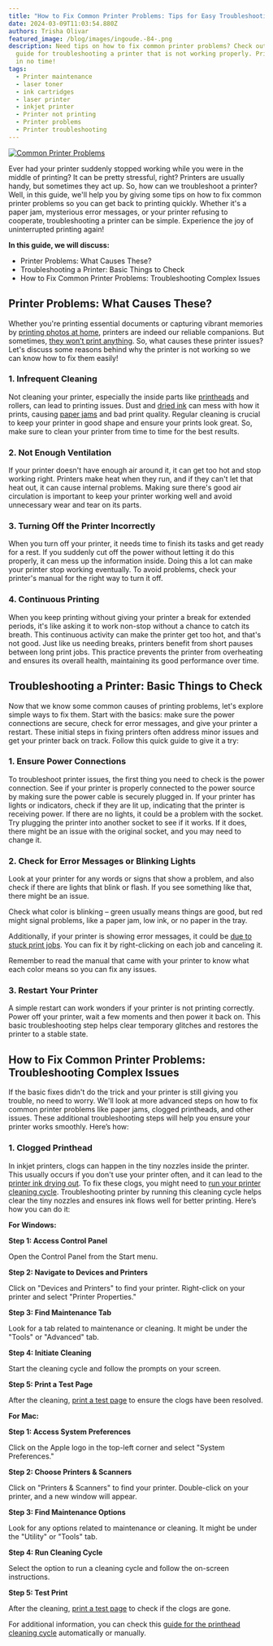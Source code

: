 ```yaml
---
title: "How to Fix Common Printer Problems: Tips for Easy Troubleshooting"
date: 2024-03-09T11:03:54.880Z
authors: Trisha Olivar
featured_image: /blog/images/ingoude.-84-.png
description: Need tips on how to fix common printer problems? Check out this
  guide for troubleshooting a printer that is not working properly. Print again
  in no time!
tags:
  - Printer maintenance
  - laser toner
  - ink cartridges
  - laser printer
  - inkjet printer
  - Printer not printing
  - Printer problems
  - Printer troubleshooting
---
```

[![Common Printer Problems](/blog/images/ingoude.-84-.png "How to Fix Common Printer Problems")](/blog/images/ingoude.-84-.png)

Ever had your printer suddenly stopped working while you were in the middle of printing? It can be pretty stressful, right? Printers are usually handy, but sometimes they act up. So, how can we troubleshoot a printer? Well, in this guide, we'll help you by giving some tips on how to fix common printer problems so you can get back to printing quickly. Whether it's a paper jam, mysterious error messages, or your printer refusing to cooperate, troubleshooting a printer can be simple. Experience the joy of uninterrupted printing again! 

**In this guide, we will discuss:**

* Printer Problems: What Causes These?
* Troubleshooting a Printer: Basic Things to Check
* How to Fix Common Printer Problems: Troubleshooting Complex Issues

## Printer Problems: What Causes These?

Whether you're printing essential documents or capturing vibrant memories by [printing photos at home](https://www.compandsave.com/how-to-print-high-quality-photos-at-home/), printers are indeed our reliable companions. But sometimes, [they won’t print anything](https://www.compandsave.com/why-is-my-printer-printing-blank-pages-guide/). So, what causes these printer issues? Let's discuss some reasons behind why the printer is not working so we can know how to fix them easily!

### 1. Infrequent Cleaning

Not cleaning your printer, especially the inside parts like [printheads](https://www.compandsave.com/printhead-cleaning-guide/) and rollers, can lead to printing issues. Dust and [dried ink](https://www.compandsave.com/does-printer-ink-dry-out/) can mess with how it prints, causing [paper jams](https://www.compandsave.com/how-to-fix-paper-jam-in-printer-guide/) and bad print quality. Regular cleaning is crucial to keep your printer in good shape and ensure your prints look great. So, make sure to clean your printer from time to time for the best results.

### 2. Not Enough Ventilation

If your printer doesn't have enough air around it, it can get too hot and stop working right. Printers make heat when they run, and if they can't let that heat out, it can cause internal problems. Making sure there's good air circulation is important to keep your printer working well and avoid unnecessary wear and tear on its parts.

### 3. Turning Off the Printer Incorrectly

When you turn off your printer, it needs time to finish its tasks and get ready for a rest. If you suddenly cut off the power without letting it do this properly, it can mess up the information inside. Doing this a lot can make your printer stop working eventually. To avoid problems, check your printer's manual for the right way to turn it off. 

### 4. Continuous Printing

When you keep printing without giving your printer a break for extended periods, it's like asking it to work non-stop without a chance to catch its breath. This continuous activity can make the printer get too hot, and that's not good. Just like us needing breaks, printers benefit from short pauses between long print jobs. This practice prevents the printer from overheating and ensures its overall health, maintaining its good performance over time.

## Troubleshooting a Printer: Basic Things to Check

Now that we know some common causes of printing problems, let's explore simple ways to fix them. Start with the basics: make sure the power connections are secure, check for error messages, and give your printer a restart. These initial steps in fixing printers often address minor issues and get your printer back on track. Follow this quick guide to give it a try:

### 1. Ensure Power Connections

To troubleshoot printer issues, the first thing you need to check is the power connection. See if your printer is properly connected to the power source by making sure the power cable is securely plugged in. If your printer has lights or indicators, check if they are lit up, indicating that the printer is receiving power. If there are no lights, it could be a problem with the socket. Try plugging the printer into another socket to see if it works. If it does, there might be an issue with the original socket, and you may need to change it.

### 2.  Check for Error Messages or Blinking Lights

Look at your printer for any words or signs that show a problem, and also check if there are lights that blink or flash. If you see something like that, there might be an issue. 

Check what color is blinking – green usually means things are good, but red might signal problems, like a paper jam, low ink, or no paper in the tray.

Additionally, if your printer is showing error messages, it could be [due to stuck print jobs](https://www.tonergiant.co.uk/blog/how-to-fix-error-printing-message/). You can fix it by right-clicking on each job and canceling it. 

Remember to read the manual that came with your printer to know what each color means so you can fix any issues.

### 3. Restart Your Printer

A simple restart can work wonders if your printer is not printing correctly. Power off your printer, wait a few moments and then power it back on. This basic troubleshooting step helps clear temporary glitches and restores the printer to a stable state.

## How to Fix Common Printer Problems: Troubleshooting Complex Issues

If the basic fixes didn't do the trick and your printer is still giving you trouble, no need to worry. We'll look at more advanced steps on how to fix common printer problems like paper jams, clogged printheads, and other issues. These additional troubleshooting steps will help you ensure your printer works smoothly. Here’s how:

### 1. Clogged Printhead

In inkjet printers, clogs can happen in the tiny nozzles inside the printer. This usually occurs if you don't use your printer often, and it can lead to the [printer ink drying out](https://www.compandsave.com/does-printer-ink-dry-out). To fix these clogs, you might need to [run your printer cleaning cycle](https://www.compandsave.com/printhead-cleaning-guide/). Troubleshooting printer by running this cleaning cycle helps clear the tiny nozzles and ensures ink flows well for better printing. Here’s how you can do it:

**For Windows:** 

**Step 1: Access Control Panel**

Open the Control Panel from the Start menu.

**Step 2: Navigate to Devices and Printers**

Click on "Devices and Printers" to find your printer. Right-click on your printer and select "Printer Properties."

**Step 3: Find Maintenance Tab**

Look for a tab related to maintenance or cleaning. It might be under the "Tools" or "Advanced" tab.

**Step 4: Initiate Cleaning**

Start the cleaning cycle and follow the prompts on your screen.

**Step 5: Print a Test Page**

After the cleaning, [print a test page](https://www.compandsave.com/how-to-print-test-page-on-windows-and-mac/) to ensure the clogs have been resolved.

**For Mac:**

**Step 1: Access System Preferences**

Click on the Apple logo in the top-left corner and select "System Preferences."

**Step 2: Choose Printers & Scanners**

Click on "Printers & Scanners" to find your printer. Double-click on your printer, and a new window will appear.

**Step 3: Find Maintenance Options**

Look for any options related to maintenance or cleaning. It might be under the "Utility" or "Tools" tab.

**Step 4: Run Cleaning Cycle**

Select the option to run a cleaning cycle and follow the on-screen instructions.

**Step 5: Test Print**

After the cleaning, [print a test page](https://www.compandsave.com/how-to-print-test-page-on-windows-and-mac/) to check if the clogs are gone.

For additional information, you can check this [guide for the printhead cleaning cycle](https://www.compandsave.com/printhead-cleaning-guide/) automatically or manually.
